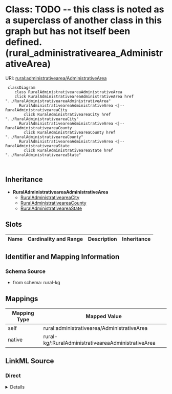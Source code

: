 

# Class: TODO -- this class is noted as a superclass of another class in this graph but has not itself been defined. (rural_administrativearea_AdministrativeArea)



URI: [rural:administrativearea/AdministrativeArea](http://sail.ua.edu/ruralkg/administrativearea/AdministrativeArea)






```mermaid
 classDiagram
    class RuralAdministrativeareaAdministrativeArea
    click RuralAdministrativeareaAdministrativeArea href "../RuralAdministrativeareaAdministrativeArea"
      RuralAdministrativeareaAdministrativeArea <|-- RuralAdministrativeareaCity
        click RuralAdministrativeareaCity href "../RuralAdministrativeareaCity"
      RuralAdministrativeareaAdministrativeArea <|-- RuralAdministrativeareaCounty
        click RuralAdministrativeareaCounty href "../RuralAdministrativeareaCounty"
      RuralAdministrativeareaAdministrativeArea <|-- RuralAdministrativeareaState
        click RuralAdministrativeareaState href "../RuralAdministrativeareaState"
      
      
```





## Inheritance
* **RuralAdministrativeareaAdministrativeArea**
    * [RuralAdministrativeareaCity](../classes/RuralAdministrativeareaCity.md)
    * [RuralAdministrativeareaCounty](../classes/RuralAdministrativeareaCounty.md)
    * [RuralAdministrativeareaState](../classes/RuralAdministrativeareaState.md)



## Slots

| Name | Cardinality and Range | Description | Inheritance |
| ---  | --- | --- | --- |









## Identifier and Mapping Information







### Schema Source


* from schema: rural-kg




## Mappings

| Mapping Type | Mapped Value |
| ---  | ---  |
| self | rural:administrativearea/AdministrativeArea |
| native | rural-kg/:RuralAdministrativeareaAdministrativeArea |







## LinkML Source

<!-- TODO: investigate https://stackoverflow.com/questions/37606292/how-to-create-tabbed-code-blocks-in-mkdocs-or-sphinx -->

### Direct

<details>
```yaml
name: rural_administrativearea_AdministrativeArea
title: TODO -- this class is noted as a superclass of another class in this graph
  but has not itself been defined.
from_schema: rural-kg
class_uri: rural:administrativearea/AdministrativeArea

```
</details>

### Induced

<details>
```yaml
name: rural_administrativearea_AdministrativeArea
title: TODO -- this class is noted as a superclass of another class in this graph
  but has not itself been defined.
from_schema: rural-kg
class_uri: rural:administrativearea/AdministrativeArea

```
</details>